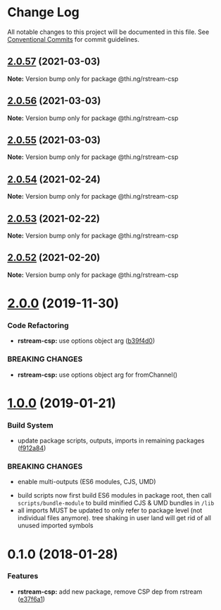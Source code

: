 # Change Log

All notable changes to this project will be documented in this file.
See [Conventional Commits](https://conventionalcommits.org) for commit guidelines.

## [2.0.57](https://github.com/thi-ng/umbrella/compare/@thi.ng/rstream-csp@2.0.56...@thi.ng/rstream-csp@2.0.57) (2021-03-03)

**Note:** Version bump only for package @thi.ng/rstream-csp





## [2.0.56](https://github.com/thi-ng/umbrella/compare/@thi.ng/rstream-csp@2.0.55...@thi.ng/rstream-csp@2.0.56) (2021-03-03)

**Note:** Version bump only for package @thi.ng/rstream-csp





## [2.0.55](https://github.com/thi-ng/umbrella/compare/@thi.ng/rstream-csp@2.0.54...@thi.ng/rstream-csp@2.0.55) (2021-03-03)

**Note:** Version bump only for package @thi.ng/rstream-csp





## [2.0.54](https://github.com/thi-ng/umbrella/compare/@thi.ng/rstream-csp@2.0.53...@thi.ng/rstream-csp@2.0.54) (2021-02-24)

**Note:** Version bump only for package @thi.ng/rstream-csp





## [2.0.53](https://github.com/thi-ng/umbrella/compare/@thi.ng/rstream-csp@2.0.52...@thi.ng/rstream-csp@2.0.53) (2021-02-22)

**Note:** Version bump only for package @thi.ng/rstream-csp





## [2.0.52](https://github.com/thi-ng/umbrella/compare/@thi.ng/rstream-csp@2.0.51...@thi.ng/rstream-csp@2.0.52) (2021-02-20)

**Note:** Version bump only for package @thi.ng/rstream-csp





# [2.0.0](https://github.com/thi-ng/umbrella/compare/@thi.ng/rstream-csp@1.0.33...@thi.ng/rstream-csp@2.0.0) (2019-11-30)

### Code Refactoring

* **rstream-csp:** use options object arg ([b39f4d0](https://github.com/thi-ng/umbrella/commit/b39f4d023fdb90d5ad095b2e50d76e69c2b50843))

### BREAKING CHANGES

* **rstream-csp:** use options object arg for fromChannel()

# [1.0.0](https://github.com/thi-ng/umbrella/compare/@thi.ng/rstream-csp@0.1.125...@thi.ng/rstream-csp@1.0.0) (2019-01-21)

### Build System

* update package scripts, outputs, imports in remaining packages ([f912a84](https://github.com/thi-ng/umbrella/commit/f912a84))

### BREAKING CHANGES

* enable multi-outputs (ES6 modules, CJS, UMD)

- build scripts now first build ES6 modules in package root, then call
  `scripts/bundle-module` to build minified CJS & UMD bundles in `/lib`
- all imports MUST be updated to only refer to package level
  (not individual files anymore). tree shaking in user land will get rid of
  all unused imported symbols

<a name="0.1.0"></a>
# 0.1.0 (2018-01-28)

### Features

* **rstream-csp:** add new package, remove CSP dep from rstream ([e37f6a1](https://github.com/thi-ng/umbrella/commit/e37f6a1))
